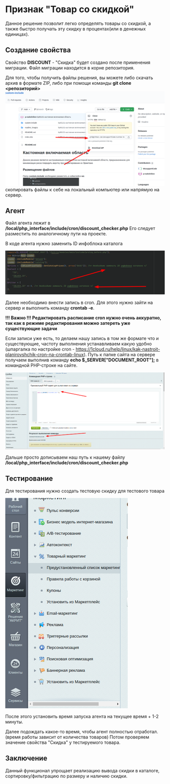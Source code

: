 # Признак "Товар со скидкой"

Данное решение позволит легко определять товары со скидкой, 
а также быстро получать эту скидку в процентах(или в денежных единицах).

## Создание свойства

Свойство **DISCOUNT** - "Скидка" будет создано после применения миграции. 
Файл миграции находится в корне репозитория.

Для того, чтобы получить файлы решения,
вы можете либо скачать архив в формате ZIP,
либо при помощи команды **git clone <репозиторий>**
![](readme_images/1.png)
скопировать файлы к себе на локальный компьютер или напрямую на сервер.

## Агент

Файл агента лежит в **/local/php_interface/include/cron/discount_checker.php**
Его следует разместить по аналогичному пути на проекте.

В коде агента нужно заменить ID инфоблока каталога 

![](readme_images/2.png)

Далее необходимо внести запись в cron. Для этого нужно зайти на сервер и выполнить команду **crontab -e**.

**!!! Важно !!! Редактировать расписание cron нужно очень аккуратно, так как в режиме редактирования 
можно затереть уже существующие задачи**

Если записи уже есть, то делаем нашу запись в том же формате что и существующие, частоту выполнения устанавливаем 
какую удобно (шпаргалка по настройке cron - https://1cloud.ru/help/linux/kak-nastroit-planirovshchik-cron-na-crontab-linux). Путь к папке сайта на сервере получаем выполнив команду
**echo $_SERVER["DOCUMENT_ROOT"];** в командной PHP-строке на сайте.

![](readme_images/3.png)

Дальше просто дописываем наш путь к нашему файлу **/local/php_interface/include/cron/discount_checker.php**

## Тестирование

Для тестирования нужно создать тестовую скидку для тестового товара

![](readme_images/4.png)

После этого установить время запуска агента на текущее время + 1-2 минуты.

Далее подождать какое-то время, чтобы агент полностью отработал. (время работы зависит от количества товаров)
Потом проверяем значение свойства "Скидка" у тестируемого товара.

## Заключение 

Данный функционал упрощает реализацию вывода скидки в каталоге, сортировку/фильтрацию по размеру и наличию скидки.
